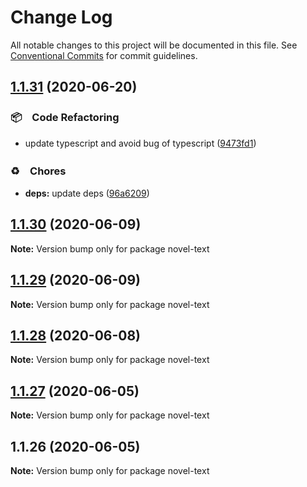 # Change Log

All notable changes to this project will be documented in this file.
See [Conventional Commits](https://conventionalcommits.org) for commit guidelines.

## [1.1.31](https://github.com/bluelovers/ws-node-novel/compare/novel-text@1.1.30...novel-text@1.1.31) (2020-06-20)


### 📦　Code Refactoring

* update typescript and avoid bug of typescript ([9473fd1](https://github.com/bluelovers/ws-node-novel/commit/9473fd159a3e0774e7646ab2dc60d73a4667f09b))


### ♻️　Chores

* **deps:** update deps ([96a6209](https://github.com/bluelovers/ws-node-novel/commit/96a62099f0774dae433a16b9e20f2c4ddd518749))





## [1.1.30](https://github.com/bluelovers/ws-node-novel/compare/novel-text@1.1.29...novel-text@1.1.30) (2020-06-09)

**Note:** Version bump only for package novel-text





## [1.1.29](https://github.com/bluelovers/ws-node-novel/compare/novel-text@1.1.28...novel-text@1.1.29) (2020-06-09)

**Note:** Version bump only for package novel-text





## [1.1.28](https://github.com/bluelovers/ws-node-novel/compare/novel-text@1.1.27...novel-text@1.1.28) (2020-06-08)

**Note:** Version bump only for package novel-text





## [1.1.27](https://github.com/bluelovers/ws-node-novel/compare/novel-text@1.1.26...novel-text@1.1.27) (2020-06-05)

**Note:** Version bump only for package novel-text





## 1.1.26 (2020-06-05)

**Note:** Version bump only for package novel-text
